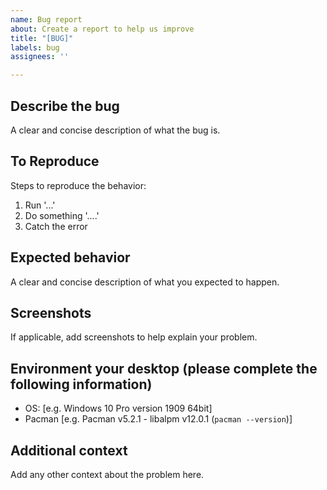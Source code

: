 ```yaml
---
name: Bug report
about: Create a report to help us improve
title: "[BUG]"
labels: bug
assignees: ''

---
```


## Describe the bug

A clear and concise description of what the bug is.

## To Reproduce

Steps to reproduce the behavior:
1. Run '...'
2. Do something '....'
3. Catch the error

## Expected behavior

A clear and concise description of what you expected to happen.

## Screenshots

If applicable, add screenshots to help explain your problem.

## Environment your desktop (please complete the following information)

 - OS: [e.g. Windows 10 Pro version 1909 64bit]
 - Pacman [e.g. Pacman v5.2.1 - libalpm v12.0.1 (`pacman --version`)]

## Additional context

Add any other context about the problem here.
